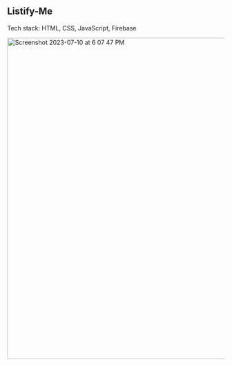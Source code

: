 
## Listify-Me
Tech stack: HTML, CSS, JavaScript, Firebase

<img width="743" alt="Screenshot 2023-07-10 at 6 07 47 PM" src="https://github.com/Awatanka/shopping-list/assets/97055104/b94dde43-40c1-415c-9788-5a3a4415d430">
